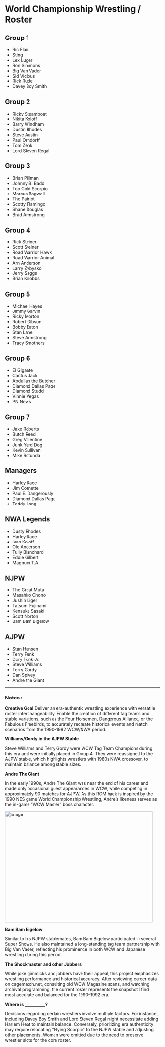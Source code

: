 # World Championship Wrestling / Roster

## Group 1
- Ric Flair
- Sting
- Lex Luger
- Ron Simmons
- Big Van Vader
- Sid Vicious
- Rick Rude
- Davey Boy Smith

## Group 2
- Ricky Steamboat
- Nikita Koloff
- Barry Windham
- Dustin Rhodes
- Steve Austin
- Paul Orndorff
- Tom Zenk
- Lord Steven Regal

## Group 3
- Brian Pillman
- Johnny B. Badd
- Too Cold Scorpio
- Marcus Bagwell
- The Patriot
- Scotty Flamingo
- Shane Douglas
- Brad Armstrong

## Group 4
- Rick Steiner
- Scott Steiner
- Road Warrior Hawk
- Road Warrior Animal
- Arn Anderson
- Larry Zybysko
- Jerry Saggs
- Brian Knobbs

## Group 5
- Michael Hayes
- Jimmy Garvin
- Ricky Morton
- Robert Gibson
- Bobby Eaton
- Stan Lane
- Steve Armstrong
- Tracy Smothers

## Group 6
- El Gigante
- Cactus Jack
- Abdullah the Butcher
- Diamond Dallas Page
- Diamond Studd
- Vinnie Vegas
- PN News

## Group 7
- Jake Roberts
- Butch Reed
- Greg Valentine
- Junk Yard Dog
- Kevin Sullivan
- Mike Rotunda

## Managers
- Harley Race
- Jim Cornette
- Paul E. Dangerously
- Diamond Dallas Page
- Teddy Long

## NWA Legends
- Dusty Rhodes
- Harley Race
- Ivan Koloff
- Ole Anderson
- Tully Blanchard
- Eddie Gilbert
- Magnum T.A.

## NJPW
- The Great Muta
- Masahiro Chono
- Jushin Liger
- Tatsumi Fujinami
- Kensuke Sasaki
- Scott Norton
- Bam Bam Bigelow

## AJPW
- Stan Hansen
- Terry Funk
- Dory Funk Jr.
- Steve Williams
- Terry Gordy
- Dan Spivey
- Andre the Giant

---

### Notes :

**Creative Goal**
Deliver an era-authentic wrestling experience with versatile roster interchangeability. Enable the creation of different tag teams and stable variations, such as the Four Horsemen, Dangerous Alliance, or the Fabulous Freebirds, to accurately recreate historical events and match scenarios from the 1990–1992 WCW/NWA period.

**Williams/Gordy in the AJPW Stable**

Steve Williams and Terry Gordy were WCW Tag Team Champions during this era and were initially placed in Group 4. They were reassigned to the AJPW stable, which highlights wrestlers with 1980s NWA crossover, to maintain balance among stable sizes.

**Andre The Giant**

In the early 1990s, Andre The Giant was near the end of his career and made only occasional guest appearances in WCW, while competing in approximately 90 matches for AJPW. As this ROM hack is inspired by the 1990 NES game World Championship Wrestling, Andre’s likeness serves as the in-game “WCW Master” boss character.

<img width="480" height="360" alt="image" src="https://github.com/user-attachments/assets/48976ec4-64c3-4caf-b5bd-29b411dcce8d" />


**Bam Bam Bigelow**

Similar to his NJPW stablemates, Bam Bam Bigelow participated in several Super Shows. He also maintained a long-standing tag team partnership with Big Van Vader, reflecting his prominence in both WCW and Japanese wrestling during this period.

**The Shockmaster and other Jobbers**

While joke gimmicks and jobbers have their appeal, this project emphasizes wrestling performance and historical accuracy. After reviewing career data on cagematch.net, consulting old WCW Magazine scans, and watching archival programming, the current roster represents the snapshot I find most accurate and balanced for the 1990–1992 era.

**Where is __________?**

Decisions regarding certain wrestlers involve multiple factors. For instance, including Davey Boy Smith and Lord Steven Regal might necessitate adding Harlem Heat to maintain balance. Conversely, prioritizing era authenticity may require relocating "Flying Scorpio" to the NJPW stable and adjusting other placements. Women were omitted due to the need to preserve wrestler slots for the core roster.






